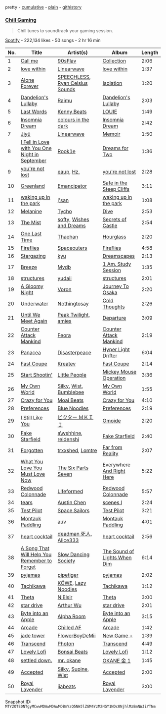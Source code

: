 pretty - [cumulative](/playlists/cumulative/37i9dQZF1DWXpOtMyVOt4Q.md) - [plain](/playlists/plain/37i9dQZF1DWXpOtMyVOt4Q) - [githistory](https://github.githistory.xyz/mackorone/spotify-playlist-archive/blob/main/playlists/plain/37i9dQZF1DWXpOtMyVOt4Q)

### [Chill Gaming](https://open.spotify.com/playlist/37i9dQZF1DWXpOtMyVOt4Q)

> Chill tunes to soundtrack your gaming session.

[Spotify](https://open.spotify.com/user/spotify) - 222,134 likes - 50 songs - 2 hr 16 min

| No. | Title | Artist(s) | Album | Length |
|---|---|---|---|---|
| 1 | [Call me](https://open.spotify.com/track/1tZQJiCrjMuWZkNdtClr2Z) | [90sFlav](https://open.spotify.com/artist/6OOxsmeDk34xk6Ok3Ap95C) | [Collection](https://open.spotify.com/album/5si4HjKpy29BM849EkQpJ9) | 2:06 |
| 2 | [love within](https://open.spotify.com/track/6wv5lxSg3U9DSC5KvbQdfr) | [Linearwave](https://open.spotify.com/artist/2wIeBTEs0AsPb74kYdEcNk) | [love within](https://open.spotify.com/album/4NYnzOZDYMcQvA3Ome46ej) | 1:37 |
| 3 | [Alone Forever](https://open.spotify.com/track/4KLXhuPL5YS4mYZFL8XGBM) | [SPEECHLESS](https://open.spotify.com/artist/0RUwm9ukhlW1oXDzXxj3C0), [Ryan Celsius Sounds](https://open.spotify.com/artist/2AtYJoC6VmUtkxonmVnbVR) | [Isolation](https://open.spotify.com/album/1LZl9LkihImKLeAVcq3NbA) | 1:20 |
| 4 | [Dandelion's Lullaby](https://open.spotify.com/track/4TLoYT6uaGydqUQRZ9hlxG) | [Raimu](https://open.spotify.com/artist/4PMAJlYIlc9EafX6z8lwZ3) | [Dandelion's Lullaby](https://open.spotify.com/album/3c9eWf9ONwSr9LKlwZ0ODW) | 2:03 |
| 5 | [Last Words](https://open.spotify.com/track/1rOKAsJZJDIikOKDeUfPRV) | [Kenny Beats](https://open.spotify.com/artist/1rHOtdmGNr5vcYNw5v7QGC) | [LOUIE](https://open.spotify.com/album/3SKVtzmihlnGFylW5nC5kj) | 1:49 |
| 6 | [Insomnia Dream](https://open.spotify.com/track/1wkD1pgESRrQysLpioCew3) | [colours in the dark](https://open.spotify.com/artist/4lRRwA3JsWrOD8f47gI2iI) | [Insomnia Dream](https://open.spotify.com/album/6gjd1kVza1OQREmtvcGUC7) | 2:42 |
| 7 | [Jiyū](https://open.spotify.com/track/0jPFyaLzyApdcr23f2GICv) | [Linearwave](https://open.spotify.com/artist/2wIeBTEs0AsPb74kYdEcNk) | [Memoir](https://open.spotify.com/album/76p65caGTlfMloCpcJXbjI) | 1:50 |
| 8 | [I Fell in Love with You One Night in September](https://open.spotify.com/track/10hweQwWcUhBcpipYEvCYD) | [Rook1e](https://open.spotify.com/artist/5NlA3ayVBDY3uDCCEZ1dID) | [Dreams for Two](https://open.spotify.com/album/7t35JHjhNRPMZ3eZHuDeba) | 1:36 |
| 9 | [you're not lost](https://open.spotify.com/track/0NIawAn7SZDA1CQ1G8GybR) | [eaup](https://open.spotify.com/artist/5MvvhhTGyd2iGzaksZpLEt), [Hz.](https://open.spotify.com/artist/59HCGLavl7XxBSiAdB2L8j) | [you're not lost](https://open.spotify.com/album/6rBnuL3apGfI42RaL9MJix) | 2:28 |
| 10 | [Greenland](https://open.spotify.com/track/7hlBb5jUQH764VF99CinP4) | [Emancipator](https://open.spotify.com/artist/6HCnsY0Rxi3cg53xreoAIm) | [Safe in the Steep Cliffs](https://open.spotify.com/album/6NkSldA9yAJrDomtPAz1Zs) | 3:11 |
| 11 | [waking up in the park](https://open.spotify.com/track/278zobyI14d3iaE39jGfHM) | [j'san](https://open.spotify.com/artist/5iMUho98faEp2w6j5p44PH) | [waking up in the park](https://open.spotify.com/album/4jGrBMzBYAxIMdwxOLvlod) | 1:08 |
| 12 | [Melanine](https://open.spotify.com/track/5uTnqjoCiHCZJ3TmQpOhpH) | [Tycho](https://open.spotify.com/artist/5oOhM2DFWab8XhSdQiITry) | [Dive](https://open.spotify.com/album/4CBUbnGFz2iKFJjYqRIwst) | 2:53 |
| 13 | [The Mist](https://open.spotify.com/track/5i7jug3QciEvwbozP3pVlM) | [softy](https://open.spotify.com/artist/0wcen0V8FgQu6xYupnZMbB), [Wishes and Dreams](https://open.spotify.com/artist/3z3HY7B1UqsrP5un2WXe2h) | [Secrets of Castle](https://open.spotify.com/album/3KrF7sJyvkwbL4b3NpXh3a) | 2:54 |
| 14 | [One Last Time](https://open.spotify.com/track/6IC0untdEsc2PeKcQgZWN9) | [Thaehan](https://open.spotify.com/artist/2n0sjgdrfHYJT6B39cdvWW) | [Hourglass](https://open.spotify.com/album/2rZTW31z0d1DhCztQr21b2) | 2:20 |
| 15 | [Fireflies](https://open.spotify.com/track/7FtKmHnpcW6NDCCLe83CjR) | [Spaceouters](https://open.spotify.com/artist/4WbV6iwik5OIUR9qfUF3h3) | [Fireflies](https://open.spotify.com/album/3GDrSVfvjeXnRUjXaE0XBb) | 4:58 |
| 16 | [Stargazing](https://open.spotify.com/track/6IM9Er6nQT3ZTp8LBUzB8d) | [kyu](https://open.spotify.com/artist/4vLg4WFBnzNgIpLWyxQJMW) | [Dreamscapes](https://open.spotify.com/album/0ObvSOol6nFuU2VCEBZ8QL) | 2:13 |
| 17 | [Breeze](https://open.spotify.com/track/7qBHJ0nXHHsoOtqKwfkF35) | [Mvdb](https://open.spotify.com/artist/0hleYpwrJSPEh2pCRTU0AY) | [1 Am\. Study Session](https://open.spotify.com/album/5YHjaK7w0G690vmyEiob1C) | 1:35 |
| 18 | [structures](https://open.spotify.com/track/6B9DAQWbldDxbEQ6IhabvF) | [yudaii](https://open.spotify.com/artist/0Z0ac99LvWHSYfGtxO8Ovv) | [structures](https://open.spotify.com/album/4xwwce3n8nmpfAEVmg7xQe) | 2:01 |
| 19 | [A Gloomy Night](https://open.spotify.com/track/7ogQ3ATYnACdIjSXXesBKF) | [Voron](https://open.spotify.com/artist/5NmGxnoqCncZYg2TbfC1hN) | [Journey To Osaka](https://open.spotify.com/album/6UcQeTFgDgCjzlXRVBHQhm) | 2:20 |
| 20 | [Underwater](https://open.spotify.com/track/5TNDBtPIkduKFGdMSkOPQG) | [Nothingtosay](https://open.spotify.com/artist/53xwq54syWZgXoordzYUnA) | [Cold Thoughts](https://open.spotify.com/album/6j9efsz6v7I0WkDaHDrWfW) | 2:26 |
| 21 | [Until We Meet Again](https://open.spotify.com/track/78CpmGK47wePWOuKZhnus1) | [Peak Twilight](https://open.spotify.com/artist/25qDYhjZHVzZS6sOVzAVAx), [amies](https://open.spotify.com/artist/2zNmlxTlRfyMAAifd2f71Q) | [Departure](https://open.spotify.com/album/18OPZkuFLk129TscAuoDN7) | 3:09 |
| 22 | [Counter Attack Mankind](https://open.spotify.com/track/238xYmosbRii3JrPUFIUtF) | [Feora](https://open.spotify.com/artist/1CrlOWdMRMmEkDbivpWVxn) | [Counter Attack Mankind](https://open.spotify.com/album/1qW6KDoQYiVTJAvSOTtimE) | 2:19 |
| 23 | [Panacea](https://open.spotify.com/track/7KBoQnlle2lUerygFSk0iJ) | [Disasterpeace](https://open.spotify.com/artist/7rSMEcqv4Ez0OLgJKDjrvq) | [Hyper Light Drifter](https://open.spotify.com/album/0uYATlPpnvkSvsjxWg8ZB3) | 6:04 |
| 24 | [Fast Coupe](https://open.spotify.com/track/6tc7zWJVIIriVePVQNtLxA) | [Kreatev](https://open.spotify.com/artist/5fca6jKkDzssBHS5V1jU8z) | [Fast Coupe](https://open.spotify.com/album/6sAtDkgwuXjdoyg3cyYE9f) | 2:14 |
| 25 | [Start Shootin'](https://open.spotify.com/track/4IUgpL0CgSiloUOHzgd6Qe) | [Little People](https://open.spotify.com/artist/3cbU0WxlZJTFLTfXEUB433) | [Mickey Mouse Operation](https://open.spotify.com/album/2ULdmAtiIIn5xok5YCVGpk) | 3:36 |
| 26 | [My Own World](https://open.spotify.com/track/12pqAvuELTFoNj8kQ6vKDH) | [Silky](https://open.spotify.com/artist/2IpiQY2gj3pWpoWoWWg12C), [Wist](https://open.spotify.com/artist/1azet3ehiJaZdolI28HyN8), [Bumblebee](https://open.spotify.com/artist/00tp1VkcmbfeTDI2XhRtZx) | [My Own World](https://open.spotify.com/album/5r8j34q0RT3nYnZzd01Iz3) | 1:55 |
| 27 | [Crazy for You](https://open.spotify.com/track/7y128njgv0ipvbzIPycOgx) | [Moai Beats](https://open.spotify.com/artist/5Zt96vfBQXmUB3fs3Qkm5q) | [Crazy for You](https://open.spotify.com/album/0RRw5IO6MRoPPOyQFq480D) | 4:10 |
| 28 | [Preferences](https://open.spotify.com/track/4RKdZ7eLRpbDaz1A3TUcWE) | [Blue Noodles](https://open.spotify.com/artist/36CY2nngJsTx73EZyW6Ixq) | [Preferences](https://open.spotify.com/album/7xEMGFzID9mX1TsyG4FOJA) | 2:19 |
| 29 | [I Still Like You](https://open.spotify.com/track/2P1pP6UfKgkUkCUzceAGEx) | [ビクター ＭＫＩＩ](https://open.spotify.com/artist/2lGJkXqpvUW77Kc6hcEIO8) | [Omoide](https://open.spotify.com/album/0N3ddx2vF7wsVEqtQRmfB1) | 2:20 |
| 30 | [Fake Starfield](https://open.spotify.com/track/01sIVQByS0Z4NpkbgCa6Xp) | [a\\wshhine](https://open.spotify.com/artist/7hVjrS9PyralpN34AsqlGR), [reidenshi](https://open.spotify.com/artist/6SdlxyPsQ3B0yYncFmDULP) | [Fake Starfield](https://open.spotify.com/album/3UanbDy5SRrq3K1LCcdWPK) | 2:40 |
| 31 | [Forgotten](https://open.spotify.com/track/2yra4e1hv7mRcjPY4GRS9h) | [trxxshed](https://open.spotify.com/artist/5H3acacLmK93wEdJWZhERU), [Lomtre](https://open.spotify.com/artist/1k3LtgjJQgOGwjOyNSQuMJ) | [Far from Reality](https://open.spotify.com/album/395JmKtHQEzMCI05Mkwb6i) | 2:07 |
| 32 | [What You Love You Must Love Now](https://open.spotify.com/track/2R7bTCbxSrVlHkZDaQbVs2) | [The Six Parts Seven](https://open.spotify.com/artist/3puKPIXi7bUDnPuJZOlJxL) | [Everywhere And Right Here](https://open.spotify.com/album/1hC3Tr1axplzxjGLEXSNf5) | 5:22 |
| 33 | [Redwood Colonnade](https://open.spotify.com/track/05vvHWyv10tbLT7IPOxBEC) | [Lifeformed](https://open.spotify.com/artist/1fHiTME799pW2QlBG6yNjV) | [Redwood Colonnade](https://open.spotify.com/album/4Lbcu9kjXEMs3jPpovk9mL) | 5:57 |
| 34 | [tears](https://open.spotify.com/track/0lR6qQ72JIxSm2c1NWIyHt) | [Austin Chen](https://open.spotify.com/artist/3y6dmAk5GeWK3wjo8xcpjf) | [scenes I](https://open.spotify.com/album/32VEzvjaCrWCdoSUB67Wvf) | 2:24 |
| 35 | [Test Pilot](https://open.spotify.com/track/2IjmKaX5mt8SxgEH2QYlqA) | [Space Sailors](https://open.spotify.com/artist/2M9pkvRd3uUVsPfEgF8aWu) | [Test Pilot](https://open.spotify.com/album/0XzvsF42rBfe9DaCc88oZk) | 3:21 |
| 36 | [Montauk Paddling](https://open.spotify.com/track/2lS3Hau6BLChEmAckRsT1w) | [auv](https://open.spotify.com/artist/6mmGVOvxusEdkxXmPg0Wlm) | [Montauk Paddling](https://open.spotify.com/album/4dyIqQlSISpBqT2SDD2eKI) | 4:01 |
| 37 | [heart cocktail](https://open.spotify.com/track/6cer5UGwSk3DT6774RxEXT) | [deadman 死人](https://open.spotify.com/artist/1IAIRAvJCUc01U0doDVKN9), [Alice333](https://open.spotify.com/artist/4RleTopZn6FPgixOm9Xkl3) | [heart cocktail](https://open.spotify.com/album/53XOdPgOyVUx1HDvwzb1Uz) | 2:56 |
| 38 | [A Song That Will Help You Remember to Forget](https://open.spotify.com/track/0itMKInovica9ugQZRTx5p) | [Slow Dancing Society](https://open.spotify.com/artist/4DTUmkn8z1XIzHPr5b0yEc) | [The Sound of Lights When Dim](https://open.spotify.com/album/3WaoN1PHxKk87nuBv8WtwP) | 6:14 |
| 39 | [pyjamas](https://open.spotify.com/track/2hUhKjunV4ryNKlQmnDqN0) | [pipetiger](https://open.spotify.com/artist/12HMurN87aQV1xBcqfcjnL) | [pyjamas](https://open.spotify.com/album/1k5jnVJrROUCzvUVvrbKXT) | 2:02 |
| 40 | [Tachikawa](https://open.spotify.com/track/1DdWZldy3uLgXHKBvuVNSM) | [KÖWE](https://open.spotify.com/artist/2VhxLzKBBF3mRhJnBRsuGI), [Lazy Noodles](https://open.spotify.com/artist/1Go1Dbj9TUeoivCiVps571) | [Tachikawa](https://open.spotify.com/album/2hScjpzL0lIrJFLes3lQV3) | 1:12 |
| 41 | [Theta](https://open.spotify.com/track/1GeeXTY3fjN7EeNTWibtuH) | [NiElsir](https://open.spotify.com/artist/7A7IFcjPcVU9swlaIT1wbk) | [Theta](https://open.spotify.com/album/04s7SQbx21d5jzKWxWreOg) | 3:00 |
| 42 | [star drive](https://open.spotify.com/track/1D1RwQ2Lt5F4gSsTApjoij) | [Arthur Wu](https://open.spotify.com/artist/3FvtuXFdOgdAl7Gsi91GFV) | [star drive](https://open.spotify.com/album/7p2Q3tN2DHenlhsWW2uZ87) | 2:01 |
| 43 | [Byte into an Apple](https://open.spotify.com/track/2yrmWG0ppPgLS5roqMruJP) | [Alpha Room](https://open.spotify.com/artist/0u3vSXLtwN75J1AlhuXpMk) | [Byte into an Apple](https://open.spotify.com/album/1JgMUjHWidmXNlfNWHiLEr) | 3:15 |
| 44 | [Arcade](https://open.spotify.com/track/7w1rgZiQ7aIVgqpHvFUifh) | [Chilled AF](https://open.spotify.com/artist/4MzsyH1fwjNcrEthWnphyJ) | [Arcade](https://open.spotify.com/album/3AXZhfhDvkujRCdKTwAugQ) | 1:42 |
| 45 | [jade tower](https://open.spotify.com/track/7ERaRrb9qbmnvbAbBQvqgA) | [FlowerBoyDeMii](https://open.spotify.com/artist/7HcU7yCOfyw3hqrj1ZSORc) | [New Game +](https://open.spotify.com/album/44CDggTdui1svEdyck7NOT) | 1:39 |
| 46 | [Transcend](https://open.spotify.com/track/3xNobvzrk3lpQpEz8WJUhM) | [Photon](https://open.spotify.com/artist/33dfAU7lq0ET88plgLPQLB) | [Transcend](https://open.spotify.com/album/1CWFqnAWFBQDVJXM21abb8) | 4:49 |
| 47 | [Lovely Lofi](https://open.spotify.com/track/38IPo6fOXpTzSMmQ2ohDGF) | [Bonsai Beats](https://open.spotify.com/artist/44HbOH5E0KjEBzoSs79j8Y) | [Lovely Lofi](https://open.spotify.com/album/0gaH5zVC6gwe397z6WYjg8) | 1:12 |
| 48 | [settled down.](https://open.spotify.com/track/7KFQ0LrtvHkiR0aSZKscjF) | [mr\. okane](https://open.spotify.com/artist/6sQtzwpgvnWhyi9yi6pfxE) | [OKANE 金 1](https://open.spotify.com/album/5bal2BUbu8l191xGDxQ8AK) | 1:45 |
| 49 | [Accepted](https://open.spotify.com/track/5mqJzfZk1S0VoxDugE4vk5) | [Silky](https://open.spotify.com/artist/2IpiQY2gj3pWpoWoWWg12C), [Supine](https://open.spotify.com/artist/1DA2Vxz6LkO6e0yWkAtZlM), [Wist](https://open.spotify.com/artist/1azet3ehiJaZdolI28HyN8) | [Accepted](https://open.spotify.com/album/674aHZ6bdGvgLplZLNTymO) | 2:00 |
| 50 | [Royal Lavender](https://open.spotify.com/track/1OXEB1PXryRhjQoa74GZDZ) | [jiabeats](https://open.spotify.com/artist/4jhs50wp7NjDYvEIUzRrF5) | [Royal Lavender](https://open.spotify.com/album/0TbNZPiGBWn1umUcaY84gp) | 3:00 |

Snapshot ID: `MTY2OTE0NTgyMCwwMDAwMDAwMDBmYzQ5NWJlZGM4YzM2NGY1NDc0NjhlMzBmNWJiYTNm`
